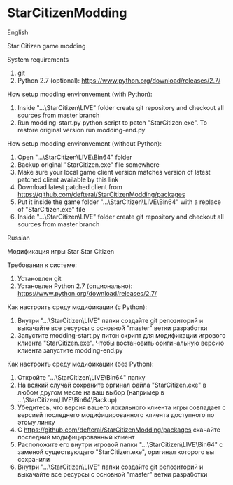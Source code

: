 # StarCitizenModding

English

Star Citizen game modding

System requirements
1. git
2. Python 2.7 (optional): https://www.python.org/download/releases/2.7/

How setup modding environvement (with Python):
1. Inside "...\StarCitizen\LIVE" folder create git repository and checkout all sources from master branch
2. Run modding-start.py python script to patch "StarCitizen.exe". To restore original version run modding-end.py

How setup modding environvement (without Python):
1. Open "...\StarCitizen\LIVE\Bin64" folder
2. Backup original "StarCitizen.exe" file somewhere
3. Make sure your local game client version matches version of latest patched client available by this link
4. Download latest patched client from https://github.com/defterai/StarCitizenModding/packages
5. Put it inside the game folder "...\StarCitizen\LIVE\Bin64" with a replace of "StarCitizen.exe" file
6. Inside "...\StarCitizen\LIVE" folder create git repository and checkout all sources from master branch

Russian

Модификация игры Star Star Citizen

Требования к системе:
1. Установлен git
2. Установлен Python 2.7 (опционально): https://www.python.org/download/releases/2.7/

Как настроить среду модификации (с Python):
1. Внутри "...\StarCitizen\LIVE" папки создайте git репозиторий и выкачайте все ресурсы с основной "master" ветки разработки
2. Запустите modding-start.py питон скрипт для модификации игрового клиента "StarCitizen.exe". Чтобы востановить оригинальную версию клиента запустите modding-end.py

Как настроить среду модификации (без Python):
1. Откройте "...\StarCitizen\LIVE\Bin64" папку
2. На всякий случай сохраните оргинал файла "StarCitizen.exe" в любом другом месте на ваш выбор (например в ...\StarCitizen\LIVE\Bin64\Backup)
3. Убедитесь, что версия вашего локального клиента игры совпадает с версией последнего модифицированного клиента доступного по этому линку
4. С https://github.com/defterai/StarCitizenModding/packages скачайте последний модифицированный клиент
5. Расположите его внутри игровой папки "...\StarCitizen\LIVE\Bin64" с заменой существующего "StarCitizen.exe", оригинал которого вы сохранили
6. Внутри "...\StarCitizen\LIVE" папки создайте git репозиторий и выкачайте все ресурсы с основной "master" ветки разработки
